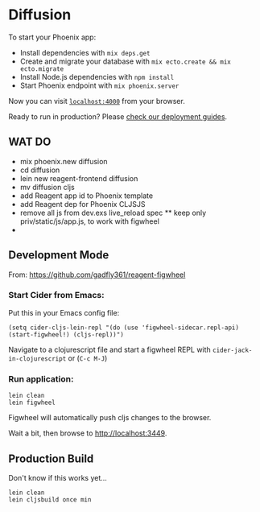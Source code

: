 # Diffusion

To start your Phoenix app:

  * Install dependencies with `mix deps.get`
  * Create and migrate your database with `mix ecto.create && mix ecto.migrate`
  * Install Node.js dependencies with `npm install`
  * Start Phoenix endpoint with `mix phoenix.server`

Now you can visit [`localhost:4000`](http://localhost:4000) from your browser.

Ready to run in production? Please [check our deployment guides](http://www.phoenixframework.org/docs/deployment).

## WAT DO

* mix phoenix.new diffusion
* cd diffusion
* lein new reagent-frontend diffusion
* mv diffusion cljs
* add Reagent app id to Phoenix template
* add Reagent dep for Phoenix CLJSJS
* remove all js from dev.exs live_reload spec
** keep only priv/static/js/app.js, to work with figwheel
*

## Development Mode

From: https://github.com/gadfly361/reagent-figwheel

### Start Cider from Emacs:

Put this in your Emacs config file:

```
(setq cider-cljs-lein-repl "(do (use 'figwheel-sidecar.repl-api) (start-figwheel!) (cljs-repl))")
```

Navigate to a clojurescript file and start a figwheel REPL with `cider-jack-in-clojurescript` or (`C-c M-J`)

### Run application:

```
lein clean
lein figwheel
```

Figwheel will automatically push cljs changes to the browser.

Wait a bit, then browse to [http://localhost:3449](http://localhost:3449).

## Production Build

Don't know if this works yet...
```
lein clean
lein cljsbuild once min
```
